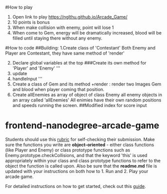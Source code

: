 #How to play
1. Open link to play
https://nglthu.github.io/Arcade_Game/
2. 10 points is bonus
3. When make collision with enemy, point will lose 1
4. When come to Gem, energy will be dramatically increased, blood will be filled until staying there without any enemy.


#How to code
##Building: 
1.Create class of 'Contestant'
Both Enemy and Player are Contestant, they have same method of 'render'

2. Declare global variables at the top
###Create its own method for 'Player' and 'Enemy'
'''
1. update
2. handleInput
'''
3. Create a class of Gem and its method
+render : render two Images Gem and blood when player coming that position.  
4. Create allEnemies as array of object of class Enemy
all enemy objects in an array called 'allEnemies'
All enimies have their own random positions and speeds running the screen. 
##Modified index for score input


frontend-nanodegree-arcade-game
===============================

Students should use this [rubric](https://review.udacity.com/#!/projects/2696458597/rubric) for self-checking their submission. Make sure the functions you write are **object-oriented** - either class functions (like Player and Enemy) or class prototype functions such as Enemy.prototype.checkCollisions, and that the keyword 'this' is used appropriately within your class and class prototype functions to refer to the object the function is called upon. Also be sure that the **readme.md** file is updated with your instructions on both how to 1. Run and 2. Play your arcade game.

For detailed instructions on how to get started, check out this [guide](https://docs.google.com/document/d/1v01aScPjSWCCWQLIpFqvg3-vXLH2e8_SZQKC8jNO0Dc/pub?embedded=true).

